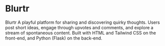 # Blurtr
 Blurtr A playful platform for sharing and discovering quirky thoughts. Users post short ideas, engage through upvotes and comments, and explore a stream of spontaneous content. Built with HTML and Tailwind CSS on the front-end, and Python (Flask) on the back-end.
